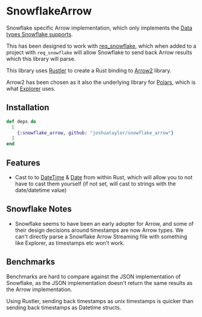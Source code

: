 # SnowflakeArrow

Snowflake specific Arrow implementation, which only implements the [Data types Snowflake supports](https://docs.snowflake.com/en/sql-reference/data-types.html).

This has been designed to work with [req_snowflake](https://github.com/joshuataylor/req_snowflake), which when added to a project with `req_snowflake` will
allow Snowflake to send back Arrow results which this library will parse.

This library uses [Rustler](https://github.com/rusterlium/rustler) to create a Rust binding to [Arrow2](https://github.com/jorgecarleitao/arrow2) library.

Arrow2 has been chosen as it also the underlying library for [Polars](https://github.com/pola-rs/polars), which is what [Explorer](https://github.com/elixir-nx/explorer) uses.

## Installation

```elixir
def deps do
  [
    {:snowflake_arrow, github: "joshuataylor/snowflake_arrow"}
  ]
end
```

## Features

- Cast to to [DateTime](https://hexdocs.pm/elixir/1.12.3/DateTime.html) & [Date](https://hexdocs.pm/elixir/1.13/Date.html) from within Rust, which will allow you to not have to cast them yourself (if not set, will cast to strings with the date/datetime value)

## Snowflake Notes
- Snowflake seems to have been an early adopter for Arrow, and some of their design decisions around timestamps are now Arrow types. We can't directly parse a Snowflake Arrow Streaming file with something like Explorer, as timestamps etc won't work.

## Benchmarks

Benchmarks are hard to compare against the JSON implementation of Snowflake, as the JSON implementation doesn't return the same results as the Arrow implementation.

Using Rustler, sending back timestamps as unix timestamps is quicker than sending back timestamps as Datetime structs.